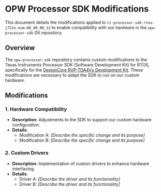 # OPW Processor SDK Modifications

This document details the modifications applied to `ti-processor-sdk-rtos-j721e-evm-08_00_00_12` to enable compatibility with our hardware in the `opw-processor-sdk` Git repository.

## Overview

The `opw-processor-sdk` repository contains custom modifications to the Texas Instruments Processor SDK (Software Development Kit) for RTOS, specifically for the [DesignCore RVP-TDA4Vx Development Kit](https://www.d3engineering.com/product/designcore-rvp-tda4vx-development-kit/). These modifications are necessary to adapt the SDK to run on our custom hardware.

## Modifications

### 1. Hardware Compatibility

- **Description**: Adjustments to the SDK to support our custom hardware configuration.
- **Details**:
  - Modification A: _[Describe the specific change and its purpose]_
  - Modification B: _[Describe the specific change and its purpose]_

### 2. Custom Drivers

- **Description**: Implementation of custom drivers to enhance hardware interfacing.
- **Details**:
  - Driver A: _[Describe the driver and its functionality]_
  - Driver B: _[Describe the driver and its functionality]_

